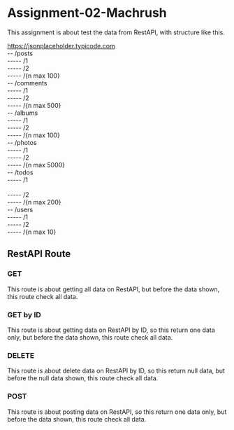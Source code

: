 # Assignment-02-Machrush
This assignment is about test the data from RestAPI, with structure like this.

https://jsonplaceholder.typicode.com<br/>
-- /posts<br/>
----- /1<br/>
----- /2<br/>
----- /{n max 100}<br/>
-- /comments<br/>
----- /1<br/>
----- /2<br/>
----- /{n max 500}<br/>
-- /albums<br/>
----- /1<br/>
----- /2<br/>
----- /{n max 100}<br/>
-- /photos<br/>
----- /1<br/>
----- /2<br/>
----- /{n max 5000}<br/>
-- /todos<br/>
----- /1<br/><br/>
----- /2<br/>
----- /{n max 200}<br/>
-- /users<br/>
----- /1<br/>
----- /2<br/>
----- /{n max 10}<br/>

## RestAPI Route
### GET
This route is about getting all data on RestAPI, but before the data shown, this route check all data.
### GET by ID
This route is about getting data on RestAPI by ID, so this return one data only, but before the data shown, this route check all data.
### DELETE
This route is about delete data on RestAPI by ID, so this return null data, but before the null data shown, this route check all data.
### POST
This route is about posting data on RestAPI, so this return one data only, but before the data shown, this route check all data.
